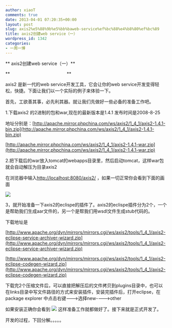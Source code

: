 ```yaml
---
author: xiaoT
comments: true
date: 2013-04-01 07:20:35+00:00
layout: post
slug: axis2%e5%88%9b%e5%bb%baweb-service%ef%bc%88%e4%b8%80%ef%bc%89
title: axis2创建web service（一）
wordpress_id: 1342
categories:
- 一周一博
---
```


** axis2创建web service（一）**

**                                             **

axis2 是新一代的web service开发工具，它会让你的web service开发变得轻松，快捷。下面让我们以一个实际的例子来体验一下。

首先，工欲善其事，必先利其器。就让我们先做好一些必备的准备工作吧。

1.下载axis2 的2进制的包和war,现在的最新版本是1.4.1 发布时间是2008-8-25

地址分别是：[http://apache.mirror.phpchina.com/ws/axis2/1_4_1/axis2-1.4.1-bin.zip](http://apache.mirror.phpchina.com/ws/axis2/1_4_1/axis2-1.4.1-bin.zip)

[http://apache.mirror.phpchina.com/ws/axis2/1_4_1/axis2-1.4.1-war.zip](http://apache.mirror.phpchina.com/ws/axis2/1_4_1/axis2-1.4.1-war.zip)

2.把下载后的war放入tomcat的webapps目录里，然后启动tomcat，这样war包就会自动解压为目录axis2

在浏览器中输入[http://localhost:8080/axis2/](http://localhost:8080/axis2/) ，如果一切正常你会看到下面的画面

![](http://deltaj.iteye.com/upload/attachment/55067/037b1dca-5361-3e0c-af18-372bff9419f4.jpg)

3，就开始准备一下axis2的eclispe的插件了。axis2的eclispe插件分为2个，一个是帮助我们生成aar文件的，另一个是帮我们用wsdl文件生成stub代码的。

下载地址是

[http://www.apache.org/dyn/mirrors/mirrors.cgi/ws/axis2/tools/1_4_1/axis2-eclipse-service-archiver-wizard.zip](http://www.apache.org/dyn/mirrors/mirrors.cgi/ws/axis2/tools/1_4_1/axis2-eclipse-service-archiver-wizard.zip)

[http://www.apache.org/dyn/mirrors/mirrors.cgi/ws/axis2/tools/1_4_1/axis2-eclipse-codegen-wizard.zip](http://www.apache.org/dyn/mirrors/mirrors.cgi/ws/axis2/tools/1_4_1/axis2-eclipse-codegen-wizard.zip)

下载完2个压缩文件后，可以直接把解压后的文件拷贝到plugins目录中，也可以在links目录中写文件路径的方式来安装插件，安装完插件后，打开eclipse，在package explorer 中点击右键--->选择new---->other

如果安装正确你会看到
![](http://deltaj.iteye.com/upload/attachment/55065/3c283216-1185-3f9d-8e10-582c478b5019.jpg)
这样准备工作就都做好了。接下来就是正式开发了。

开发的过程，下回分解。。。。。
